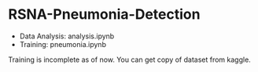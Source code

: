 # RSNA-Pneumonia-Detection
- Data Analysis: analysis.ipynb
- Training: pneumonia.ipynb

Training is incomplete as of now.
You can get copy of dataset from kaggle.
